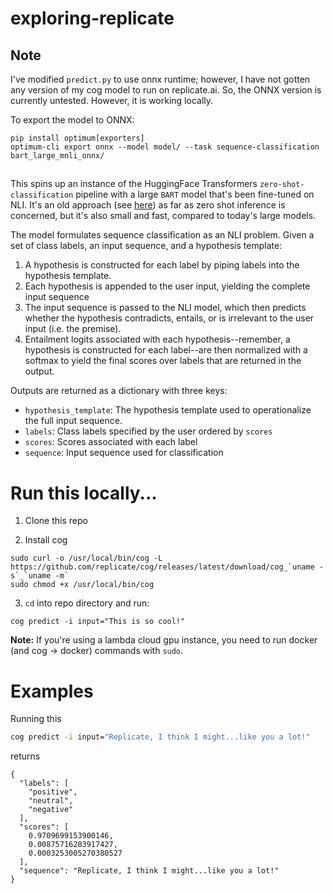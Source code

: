 # exploring-replicate


## Note

I've modified `predict.py` to use onnx runtime; however, I have not gotten any version of my cog model to run on replicate.ai. So, the ONNX version is currently untested. However, it is working locally.

To export the model to ONNX:

```
pip install optimum[exporters]
optimum-cli export onnx --model model/ --task sequence-classification bart_large_mnli_onnx/
```

##

This spins up an instance of the HuggingFace Transformers `zero-shot-classification` pipeline with a large `BART` model that's been fine-tuned on NLI. It's an old approach (see [here](https://huggingface.co/facebook/bart-large-mnli?candidateLabels=mobile%2C+website%2C+billing%2C+account+access&multiClass=true&text=Last+week+I+upgraded+my+iOS+version+and+ever+since+then+my+phone+has+been+overheating+whenever+I+use+your+app.)) as far as zero shot inference is concerned, but it's also small and fast, compared to today's large models. 

The model formulates sequence classification as an NLI problem. Given a set of class labels, an input sequence, and a hypothesis template: 

1. A hypothesis is constructed for each label by piping labels into the hypothesis template.
2. Each hypothesis is appended to the user input, yielding the complete input sequence
3. The input sequence is passed to the NLI model, which then predicts whether the 
hypothesis contradicts, entails, or is irrelevant to the user input (i.e. the premise). 
4. Entailment logits associated with each hypothesis--remember, a hypothesis is constructed for each label--are then normalized with a softmax to yield the final scores over labels that are returned in the output.  

Outputs are returned as a dictionary with three keys: 

* `hypothesis_template`: The hypothesis template used to operationalize the full input sequence.
* `labels`: Class labels specified by the user ordered by `scores`
* `scores`: Scores associated with each label
* `sequence`: Input sequence used for classification 

# Run this locally...

1. Clone this repo

2. Install cog

```
sudo curl -o /usr/local/bin/cog -L https://github.com/replicate/cog/releases/latest/download/cog_`uname -s`_`uname -m`
sudo chmod +x /usr/local/bin/cog
```

3. `cd` into repo directory and run: 

```
cog predict -i input="This is so cool!"
```

**Note:** If you're using a lambda cloud gpu instance, you need to run docker (and cog -> docker) commands with `sudo`.

# Examples

Running this

```bash
cog predict -i input="Replicate, I think I might...like you a lot!"
```

returns

```
{
  "labels": [
    "positive",
    "neutral",
    "negative"
  ],
  "scores": [
    0.9709699153900146,
    0.00875716283917427,
    0.0003253005270380527
  ],
  "sequence": "Replicate, I think I might...like you a lot!"
}
```